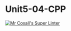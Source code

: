 # Unit5-04-CPP
[![Mr Coxall's Super Linter](https://github.com/ICS3U-Programming-Aaron-R-V-K/Unit5-04-CPP/workflows/Mr%20Coxall's%20Super%20Linter/badge.svg)](https://github.com/ICS3U-Programming-Aaron-R-V-K/Unit5-04-CPP/actions/)
